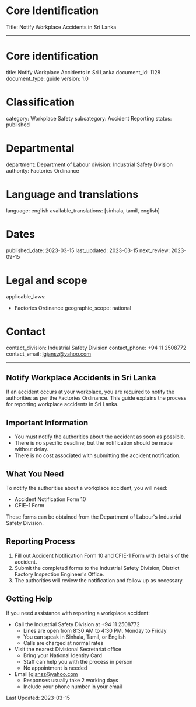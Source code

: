 # Core Identification
Title: Notify Workplace Accidents in Sri Lanka

---
# Core identification
title: Notify Workplace Accidents in Sri Lanka
document_id: 1128
document_type: guide
version: 1.0

# Classification
category: Workplace Safety
subcategory: Accident Reporting
status: published

# Departmental
department: Department of Labour
division: Industrial Safety Division
authority: Factories Ordinance

# Language and translations
language: english
available_translations: [sinhala, tamil, english]

# Dates
published_date: 2023-03-15
last_updated: 2023-03-15
next_review: 2023-09-15

# Legal and scope
applicable_laws:
 - Factories Ordinance
geographic_scope: national

# Contact
contact_division: Industrial Safety Division
contact_phone: +94 11 2508772
contact_email: lgjansz@yahoo.com

---

## Notify Workplace Accidents in Sri Lanka

If an accident occurs at your workplace, you are required to notify the authorities as per the Factories Ordinance. This guide explains the process for reporting workplace accidents in Sri Lanka.

## Important Information

- You must notify the authorities about the accident as soon as possible.
- There is no specific deadline, but the notification should be made without delay.
- There is no cost associated with submitting the accident notification.

## What You Need

To notify the authorities about a workplace accident, you will need:

- Accident Notification Form 10
- CFIE-1 Form

These forms can be obtained from the Department of Labour's Industrial Safety Division.

## Reporting Process

1. Fill out Accident Notification Form 10 and CFIE-1 Form with details of the accident.
2. Submit the completed forms to the Industrial Safety Division, District Factory Inspection Engineer's Office.
3. The authorities will review the notification and follow up as necessary.

## Getting Help

If you need assistance with reporting a workplace accident:

- Call the Industrial Safety Division at +94 11 2508772
    - Lines are open from 8:30 AM to 4:30 PM, Monday to Friday
    - You can speak in Sinhala, Tamil, or English
    - Calls are charged at normal rates
- Visit the nearest Divisional Secretariat office
    - Bring your National Identity Card
    - Staff can help you with the process in person
    - No appointment is needed
- Email lgjansz@yahoo.com
    - Responses usually take 2 working days
    - Include your phone number in your email

Last Updated: 2023-03-15